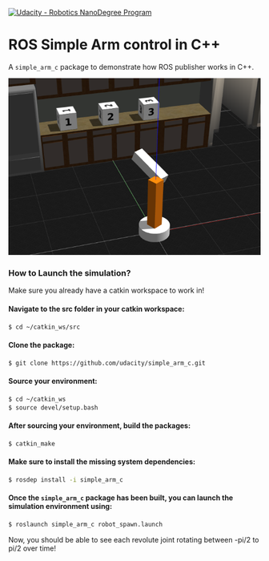 [![Udacity - Robotics NanoDegree Program](https://s3-us-west-1.amazonaws.com/udacity-robotics/Extra+Images/RoboND_flag.png)](https://www.udacity.com/robotics)

# ROS Simple Arm control in C++
A `simple_arm_c` package to demonstrate how ROS publisher works in C++.  

<p align="center"> <img src="./misc/simple_arm.png"> </p>


### How to Launch the simulation?
Make sure you already have a catkin workspace to work in!

#### Navigate to the src folder in your catkin workspace:
```sh
$ cd ~/catkin_ws/src
```

#### Clone the package:
```sh
$ git clone https://github.com/udacity/simple_arm_c.git
```

#### Source your environment:
```sh
$ cd ~/catkin_ws
$ source devel/setup.bash
```

#### After sourcing your environment, build the packages:
```sh
$ catkin_make
```

#### Make sure to install the missing system dependencies:
```sh
$ rosdep install -i simple_arm_c
```

#### Once the `simple_arm_c` package has been built, you can launch the simulation environment using:
```sh
$ roslaunch simple_arm_c robot_spawn.launch
```

Now, you should be able to see each revolute joint rotating between -pi/2 to pi/2 over time!
